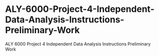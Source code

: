 # ALY-6000-Project-4-Independent-Data-Analysis-Instructions-Preliminary-Work
ALY 6000 Project 4 Independent Data Analysis Instructions Preliminary Work
